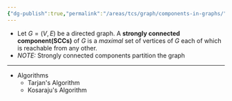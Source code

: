 ```yaml
---
{"dg-publish":true,"permalink":"/areas/tcs/graph/components-in-graphs/","tags":["comp36111","graph-theory"]}
---
```



* Let $G = (V, E)$ be a directed graph. A **strongly connected component(SCCs)** of $G$ is a *maximal* set of vertices of $G$ each of which is reachable from any other.
* *NOTE:* Strongly connected components partition the graph

---
* Algorithms
	* Tarjan's Algorithm
	* Kosaraju's Algorithm